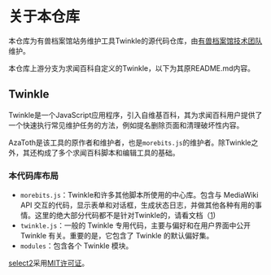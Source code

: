 # 关于本仓库

本仓库为有兽档案馆站务维护工具Twinkle的源代码仓库，由[有兽档案馆技术团队](https://youshou.wiki)维护。

本仓库上游分支为求闻百科自定义的Twinkle，以下为其原README.md内容。

## Twinkle

Twinkle是一个JavaScript应用程序，引入自维基百科，其为求闻百科用户提供了一个快速执行常见维护任务的方法，例如提名删除页面和清理破坏性内容。

AzaToth是该工具的原作者和维护者，也是`morebits.js`的维护者。除Twinkle之外，其还构成了多个求闻百科脚本和编辑工具的基础。

### 本代码库布局

- `morebits.js`：Twinkle和许多其他脚本所使用的中心库。包含与 MediaWiki API 交互的代码，显示表单和对话框，生成状态日志，并做其他各种有用的事情。这里的绝大部分代码都不是针对Twinkle的，请看文档（[1](https://github.com/wikimedia-gadgets/twinkle/wiki/morebits))
- `twinkle.js`：一般的 Twinkle 专用代码，主要与偏好和在用户界面中公开 Twinkle 有关。重要的是，它包含了 Twinkle 的默认偏好集。
- `modules`：包含各个 Twinkle 模块。

[select2][]采用[MIT许可证][select2license]。

[select2]: https://github.com/select2/select2
[select2license]: https://github.com/select2/select2/blob/develop/LICENSE.md
